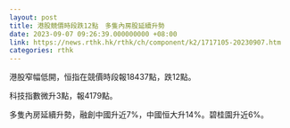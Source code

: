 ```yaml
---
layout: post
title: 港股競價時段跌12點　多隻內房股延續升勢
date: 2023-09-07 09:26:39.000000000 +08:00
link: https://news.rthk.hk/rthk/ch/component/k2/1717105-20230907.htm
categories: rthk
---
```


港股窄幅低開，恒指在競價時段報18437點，跌12點。

科技指數微升3點，報4179點。

多隻內房延續升勢，融創中國升近7%，中國恒大升14%。碧桂園升近6%。
